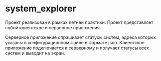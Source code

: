 # system_explorer
Проект реализован в рамках летней практики. 
Проект представляет собой клиентское и серверное приложения.

Серверное приложение опрашивает статусы систем, адреса которых указаны в конфигурационном файле в формате json.
Клиентское приложение подключается к серверному и получает статусы всех систем и выводит на экран.